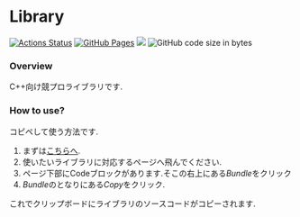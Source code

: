 # Library

[![Actions Status](https://github.com/AC2-K/library/workflows/verify/badge.svg)](https://github.com/AC2-K/library/actions)
[![GitHub Pages](https://img.shields.io/static/v1?label=GitHub+Pages&message=+&color=brightgreen&logo=github)](https://AC2-K.github.io/library/)
[![](https://img.shields.io/badge/license-CC0_License-blue.svg)](https://github.com/AC2-K/library/blob/main/LICENSE)
![GitHub code size in bytes](https://img.shields.io/github/languages/code-size/AC2-K/library?style=flat-square)


### Overview
C++向け競プロライブラリです.

### How to use?
コピペして使う方法です.

1. まずは[こちらへ](https://ac2-k.github.io/library/).
1. 使いたいライブラリに対応するページへ飛んでください.
1. ページ下部にCodeブロックがあります.そこの右上にある*Bundle*をクリック
1. *Bundle*のとなりにある*Copy*をクリック.

これでクリップボードにライブラリのソースコードがコピーされます.
